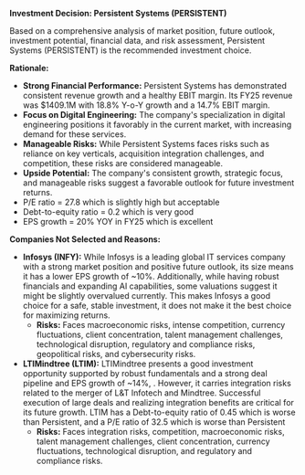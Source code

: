 **Investment Decision: Persistent Systems (PERSISTENT)**

Based on a comprehensive analysis of market position, future outlook, investment potential, financial data, and risk assessment, Persistent Systems (PERSISTENT) is the recommended investment choice.

**Rationale:**

*   **Strong Financial Performance:** Persistent Systems has demonstrated consistent revenue growth and a healthy EBIT margin. Its FY25 revenue was $1409.1M with 18.8% Y-o-Y growth and a 14.7% EBIT margin.
*   **Focus on Digital Engineering:** The company's specialization in digital engineering positions it favorably in the current market, with increasing demand for these services.
*   **Manageable Risks:** While Persistent Systems faces risks such as reliance on key verticals, acquisition integration challenges, and competition, these risks are considered manageable.
*   **Upside Potential:** The company's consistent growth, strategic focus, and manageable risks suggest a favorable outlook for future investment returns.
* P/E ratio = 27.8 which is slightly high but acceptable
* Debt-to-equity ratio = 0.2 which is very good
* EPS growth = 20% YOY in FY25 which is excellent

**Companies Not Selected and Reasons:**

*   **Infosys (INFY):** While Infosys is a leading global IT services company with a strong market position and positive future outlook, its size means it has a lower EPS growth of ~10%. Additionally, while having robust financials and expanding AI capabilities, some valuations suggest it might be slightly overvalued currently. This makes Infosys a good choice for a safe, stable investment, it does not make it the best choice for maximizing returns.
    *   **Risks:** Faces macroeconomic risks, intense competition, currency fluctuations, client concentration, talent management challenges, technological disruption, regulatory and compliance risks, geopolitical risks, and cybersecurity risks.
*   **LTIMindtree (LTIM):** LTIMindtree presents a good investment opportunity supported by robust fundamentals and a strong deal pipeline and EPS growth of ~14%, . However, it carries integration risks related to the merger of L&T Infotech and Mindtree. Successful execution of large deals and realizing integration benefits are critical for its future growth. LTIM has a Debt-to-equity ratio of 0.45 which is worse than Persistent, and a P/E ratio of 32.5 which is worse than Persistent
    *   **Risks:** Faces integration risks, competition, macroeconomic risks, talent management challenges, client concentration, currency fluctuations, technological disruption, and regulatory and compliance risks.